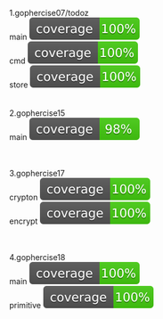 1.gophercise07/todoz<br>
main ![alt coverage](https://github.com/mehfuz/Gophercize/blob/master/gophercise07/todoz/coverage.svg)<br>
cmd ![alt coverage](https://github.com/mehfuz/Gophercize/blob/master/gophercise07/todoz/cmd/coverage.svg)<br>
store ![alt coverage](https://github.com/mehfuz/Gophercize/blob/master/gophercise07/todoz/store/coverage.svg)<br>
<br><br>
2.gophercise15<br>
main ![alt coverage](https://github.com/mehfuz/Gophercize/blob/master/gophercise15/coverage.svg)<br>
<br><br>

3.gophercise17<br>
crypton ![alt coverage](https://github.com/mehfuz/Gophercize/blob/master/gophercise17/crypton/coverage.svg)<br>
encrypt ![alt coverage](https://github.com/mehfuz/Gophercize/blob/master/gophercise17/encrypt/coverage.svg)<br>
<br><br>

4.gophercise18<br>
main ![alt coverage](https://github.com/mehfuz/Gophercize/blob/master/Gohercise18/coverage.svg)<br>
primitive ![alt coverage](https://github.com/mehfuz/Gophercize/blob/master/Gohercise18/primitive/coverage.svg)<br>


